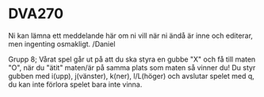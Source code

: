 # DVA270

Ni kan lämna ett meddelande här om ni vill när ni ändå är inne och editerar, men ingenting osmakligt. /Daniel

Grupp 8;
Vårat spel går ut på att du ska styra en gubbe "X" och få till maten "O", när du "ätit" maten/är på samma plats som maten så vinner du! Du styr gubben med i(upp), j(vänster), k(ner), l/L(höger) och avslutar spelet med q, du kan inte förlora spelet bara inte vinna.

